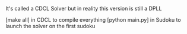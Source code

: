 It's called a CDCL Solver but in reality this version is still a DPLL


[make all] in CDCL to compile everything
[python main.py] in Sudoku to launch the solver on the first sudoku
